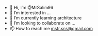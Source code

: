 - 👋 Hi, I’m @MrSalim96
- 👀 I’m interested in ...
- 🌱 I’m currently learning architecture
- 💞️ I’m looking to collaborate on ...
- 📫 How to reach me mstr.sns@gmail.com

<!---
MrSalim96/MrSalim96 is a ✨ special ✨ repository because its `README.md` (this file) appears on your GitHub profile.
You can click the Preview link to take a look at your changes.
--->
